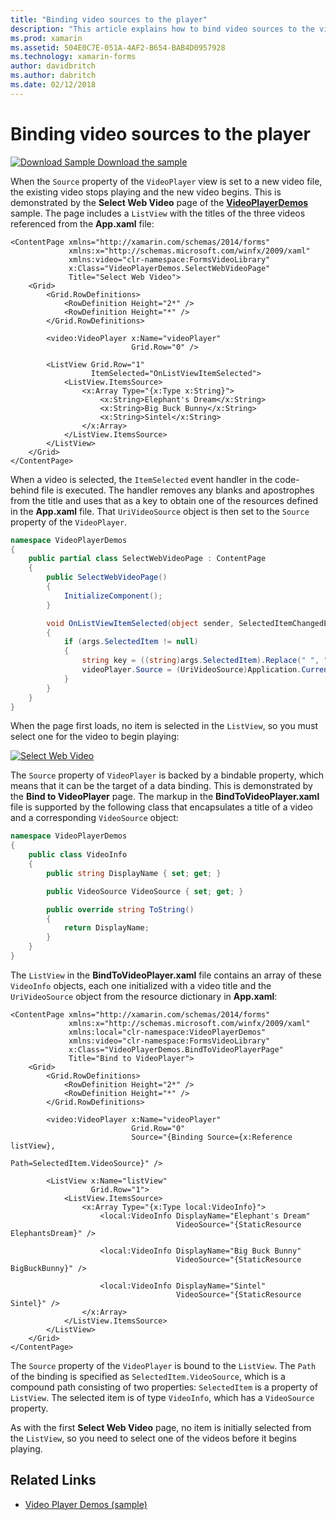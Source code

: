 ```yaml
---
title: "Binding video sources to the player"
description: "This article explains how to bind video sources to the video player, using Xamarin.Forms."
ms.prod: xamarin
ms.assetid: 504E0C7E-051A-4AF2-B654-BAB4D0957928
ms.technology: xamarin-forms
author: davidbritch
ms.author: dabritch
ms.date: 02/12/2018
---
```


# Binding video sources to the player

[![Download Sample](~/media/shared/download.png) Download the sample](https://docs.microsoft.com/samples/xamarin/xamarin-forms-samples/customrenderers-videoplayerdemos)

When the `Source` property of the `VideoPlayer` view is set to a new video file, the existing video stops playing and the new video begins. This is demonstrated by the **Select Web Video** page of the [**VideoPlayerDemos**](https://docs.microsoft.com/samples/xamarin/xamarin-forms-samples/customrenderers-videoplayerdemos) sample. The page includes a `ListView` with the titles of the three videos referenced from the **App.xaml** file:

```xaml
<ContentPage xmlns="http://xamarin.com/schemas/2014/forms"
             xmlns:x="http://schemas.microsoft.com/winfx/2009/xaml"
             xmlns:video="clr-namespace:FormsVideoLibrary"
             x:Class="VideoPlayerDemos.SelectWebVideoPage"
             Title="Select Web Video">
    <Grid>
        <Grid.RowDefinitions>
            <RowDefinition Height="2*" />
            <RowDefinition Height="*" />
        </Grid.RowDefinitions>

        <video:VideoPlayer x:Name="videoPlayer"
                           Grid.Row="0" />

        <ListView Grid.Row="1"
                  ItemSelected="OnListViewItemSelected">
            <ListView.ItemsSource>
                <x:Array Type="{x:Type x:String}">
                    <x:String>Elephant's Dream</x:String>
                    <x:String>Big Buck Bunny</x:String>
                    <x:String>Sintel</x:String>
                </x:Array>
            </ListView.ItemsSource>
        </ListView>
    </Grid>
</ContentPage>
```

When a video is selected, the `ItemSelected` event handler in the code-behind file is executed. The handler removes any blanks and apostrophes from the title and uses that as a key to obtain one of the resources defined in the **App.xaml** file. That `UriVideoSource` object is then set to the `Source` property of the `VideoPlayer`.

```csharp
namespace VideoPlayerDemos
{
    public partial class SelectWebVideoPage : ContentPage
    {
        public SelectWebVideoPage()
        {
            InitializeComponent();
        }

        void OnListViewItemSelected(object sender, SelectedItemChangedEventArgs args)
        {
            if (args.SelectedItem != null)
            {
                string key = ((string)args.SelectedItem).Replace(" ", "").Replace("'", "");
                videoPlayer.Source = (UriVideoSource)Application.Current.Resources[key];
            }
        }
    }
}
```

When the page first loads, no item is selected in the `ListView`, so you must select one for the video to begin playing:

[![Select Web Video](source-bindings-images/selectwebvideo-small.png "Select Web Video")](source-bindings-images/selectwebvideo-large.png#lightbox "Select Web Video")

The `Source` property of `VideoPlayer` is backed by a bindable property, which means that it can be the target of a data binding. This is demonstrated by the **Bind to VideoPlayer** page. The markup in the **BindToVideoPlayer.xaml** file is supported by the following class that encapsulates a title of a video and a corresponding `VideoSource` object:

```csharp
namespace VideoPlayerDemos
{
    public class VideoInfo
    {
        public string DisplayName { set; get; }

        public VideoSource VideoSource { set; get; }

        public override string ToString()
        {
            return DisplayName;
        }
    }
}
```

The `ListView` in the **BindToVideoPlayer.xaml** file contains an array of these `VideoInfo` objects, each one initialized with a video title and the `UriVideoSource` object from the resource dictionary in **App.xaml**:

```xaml
<ContentPage xmlns="http://xamarin.com/schemas/2014/forms"
             xmlns:x="http://schemas.microsoft.com/winfx/2009/xaml"
             xmlns:local="clr-namespace:VideoPlayerDemos"
             xmlns:video="clr-namespace:FormsVideoLibrary"
             x:Class="VideoPlayerDemos.BindToVideoPlayerPage"
             Title="Bind to VideoPlayer">
    <Grid>
        <Grid.RowDefinitions>
            <RowDefinition Height="2*" />
            <RowDefinition Height="*" />
        </Grid.RowDefinitions>

        <video:VideoPlayer x:Name="videoPlayer"
                           Grid.Row="0"
                           Source="{Binding Source={x:Reference listView},
                                            Path=SelectedItem.VideoSource}" />

        <ListView x:Name="listView"
                  Grid.Row="1">
            <ListView.ItemsSource>
                <x:Array Type="{x:Type local:VideoInfo}">
                    <local:VideoInfo DisplayName="Elephant's Dream"
                                     VideoSource="{StaticResource ElephantsDream}" />

                    <local:VideoInfo DisplayName="Big Buck Bunny"
                                     VideoSource="{StaticResource BigBuckBunny}" />

                    <local:VideoInfo DisplayName="Sintel"
                                     VideoSource="{StaticResource Sintel}" />
                </x:Array>
            </ListView.ItemsSource>
        </ListView>
    </Grid>
</ContentPage>
```

The `Source` property of the `VideoPlayer` is bound to the `ListView`. The `Path` of the binding is specified as `SelectedItem.VideoSource`, which is a compound path consisting of two properties: `SelectedItem` is a property of `ListView`. The selected item is of type `VideoInfo`, which has a `VideoSource` property.

As with the first **Select Web Video** page, no item is initially selected from the `ListView`, so you need to select one of the videos before it begins playing.

## Related Links

- [Video Player Demos (sample)](https://docs.microsoft.com/samples/xamarin/xamarin-forms-samples/customrenderers-videoplayerdemos)
